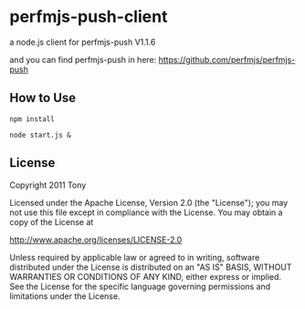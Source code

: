 perfmjs-push-client
=======
a node.js client for perfmjs-push  V1.1.6

and you can find perfmjs-push in here: https://github.com/perfmjs/perfmjs-push

How to Use
-------
    npm install

    node start.js &


License
-------

Copyright 2011 Tony

Licensed under the Apache License, Version 2.0 (the "License");
you may not use this file except in compliance with the License.
You may obtain a copy of the License at

   http://www.apache.org/licenses/LICENSE-2.0

Unless required by applicable law or agreed to in writing, software
distributed under the License is distributed on an "AS IS" BASIS,
WITHOUT WARRANTIES OR CONDITIONS OF ANY KIND, either express or implied.
See the License for the specific language governing permissions and
limitations under the License.